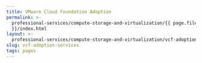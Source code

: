 ```yaml
---
title: VMware Cloud Foundation Adoption
permalink: >-
  professional-services/compute-storage-and-virtualization/{{ page.fileSlug
  }}/index.html
layout: >-
  professional-services/compute-storage-and-virtualization/vcf-adoption-services.html
slug: vcf-adoption-services
tags: pages
---
```




